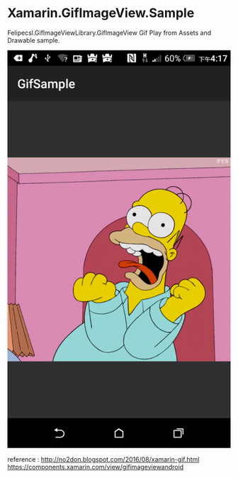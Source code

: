 # Xamarin.GifImageView.Sample

Felipecsl.GifImageViewLibrary.GifImageView Gif Play from Assets and Drawable sample.


![alt 預覽](https://github.com/donma/Xamarin.GifImageView.Sample/blob/master/Screenshot_20160805-161703.png?raw=true)


reference : 
http://no2don.blogspot.com/2016/08/xamarin-gif.html
https://components.xamarin.com/view/gifimageviewandroid

